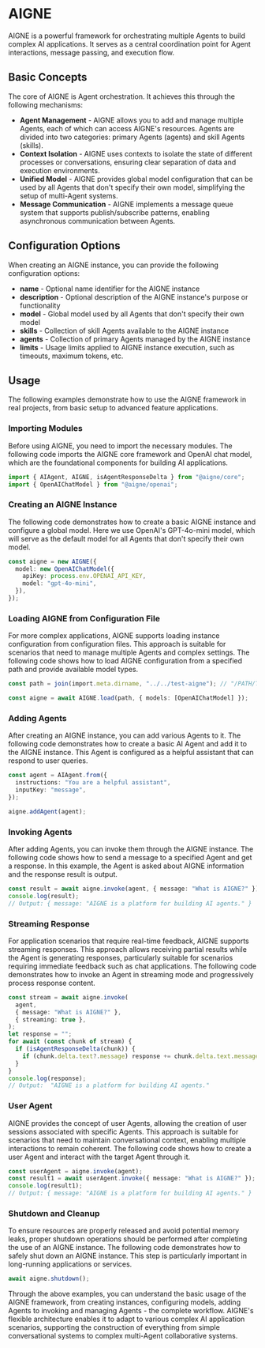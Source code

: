 # AIGNE

AIGNE is a powerful framework for orchestrating multiple Agents to build complex AI applications. It serves as a central coordination point for Agent interactions, message passing, and execution flow.

## Basic Concepts

The core of AIGNE is Agent orchestration. It achieves this through the following mechanisms:

* **Agent Management** - AIGNE allows you to add and manage multiple Agents, each of which can access AIGNE's resources. Agents are divided into two categories: primary Agents (agents) and skill Agents (skills).
* **Context Isolation** - AIGNE uses contexts to isolate the state of different processes or conversations, ensuring clear separation of data and execution environments.
* **Unified Model** - AIGNE provides global model configuration that can be used by all Agents that don't specify their own model, simplifying the setup of multi-Agent systems.
* **Message Communication** - AIGNE implements a message queue system that supports publish/subscribe patterns, enabling asynchronous communication between Agents.

## Configuration Options

When creating an AIGNE instance, you can provide the following configuration options:

* **name** - Optional name identifier for the AIGNE instance
* **description** - Optional description of the AIGNE instance's purpose or functionality
* **model** - Global model used by all Agents that don't specify their own model
* **skills** - Collection of skill Agents available to the AIGNE instance
* **agents** - Collection of primary Agents managed by the AIGNE instance
* **limits** - Usage limits applied to AIGNE instance execution, such as timeouts, maximum tokens, etc.

## Usage

The following examples demonstrate how to use the AIGNE framework in real projects, from basic setup to advanced feature applications.

### Importing Modules

Before using AIGNE, you need to import the necessary modules. The following code imports the AIGNE core framework and OpenAI chat model, which are the foundational components for building AI applications.

```ts file="../../docs-examples/test/concepts/aigne.test.ts" region="example-aigne-basic" only_imports
import { AIAgent, AIGNE, isAgentResponseDelta } from "@aigne/core";
import { OpenAIChatModel } from "@aigne/openai";
```

### Creating an AIGNE Instance

The following code demonstrates how to create a basic AIGNE instance and configure a global model. Here we use OpenAI's GPT-4o-mini model, which will serve as the default model for all Agents that don't specify their own model.

```ts file="../../docs-examples/test/concepts/aigne.test.ts" region="example-aigne-basic-create-aigne" exclude_imports
const aigne = new AIGNE({
  model: new OpenAIChatModel({
    apiKey: process.env.OPENAI_API_KEY,
    model: "gpt-4o-mini",
  }),
});
```

### Loading AIGNE from Configuration File

For more complex applications, AIGNE supports loading instance configuration from configuration files. This approach is suitable for scenarios that need to manage multiple Agents and complex settings. The following code shows how to load AIGNE configuration from a specified path and provide available model types.

```ts file="../../docs-examples/test/concepts/aigne.test.ts" region="example-aigne-load" exclude_imports
const path = join(import.meta.dirname, "../../test-aigne"); // "/PATH/TO/AIGNE_PROJECT";

const aigne = await AIGNE.load(path, { models: [OpenAIChatModel] });
```

### Adding Agents

After creating an AIGNE instance, you can add various Agents to it. The following code demonstrates how to create a basic AI Agent and add it to the AIGNE instance. This Agent is configured as a helpful assistant that can respond to user queries.

```ts file="../../docs-examples/test/concepts/aigne.test.ts" region="example-aigne-basic-add-agent" exclude_imports
const agent = AIAgent.from({
  instructions: "You are a helpful assistant",
  inputKey: "message",
});

aigne.addAgent(agent);
```

### Invoking Agents

After adding Agents, you can invoke them through the AIGNE instance. The following code shows how to send a message to a specified Agent and get a response. In this example, the Agent is asked about AIGNE information and the response result is output.

```ts file="../../docs-examples/test/concepts/aigne.test.ts" region="example-aigne-basic-invoke-agent" exclude_imports
const result = await aigne.invoke(agent, { message: "What is AIGNE?" });
console.log(result);
// Output: { message: "AIGNE is a platform for building AI agents." }
```

### Streaming Response

For application scenarios that require real-time feedback, AIGNE supports streaming responses. This approach allows receiving partial results while the Agent is generating responses, particularly suitable for scenarios requiring immediate feedback such as chat applications. The following code demonstrates how to invoke an Agent in streaming mode and progressively process response content.

```ts file="../../docs-examples/test/concepts/aigne.test.ts" region="example-aigne-basic-invoke-agent-streaming" exclude_imports
const stream = await aigne.invoke(
  agent,
  { message: "What is AIGNE?" },
  { streaming: true },
);
let response = "";
for await (const chunk of stream) {
  if (isAgentResponseDelta(chunk)) {
    if (chunk.delta.text?.message) response += chunk.delta.text.message;
  }
}
console.log(response);
// Output:  "AIGNE is a platform for building AI agents."
```

### User Agent

AIGNE provides the concept of user Agents, allowing the creation of user sessions associated with specific Agents. This approach is suitable for scenarios that need to maintain conversational context, enabling multiple interactions to remain coherent. The following code shows how to create a user Agent and interact with the target Agent through it.

```ts file="../../docs-examples/test/concepts/aigne.test.ts" region="example-aigne-basic-invoke-agent-user-agent" exclude_imports
const userAgent = aigne.invoke(agent);
const result1 = await userAgent.invoke({ message: "What is AIGNE?" });
console.log(result1);
// Output: { message: "AIGNE is a platform for building AI agents." }
```

### Shutdown and Cleanup

To ensure resources are properly released and avoid potential memory leaks, proper shutdown operations should be performed after completing the use of an AIGNE instance. The following code demonstrates how to safely shut down an AIGNE instance. This step is particularly important in long-running applications or services.

```ts file="../../docs-examples/test/concepts/aigne.test.ts" region="example-aigne-basic-shutdown" exclude_imports
await aigne.shutdown();
```

Through the above examples, you can understand the basic usage of the AIGNE framework, from creating instances, configuring models, adding Agents to invoking and managing Agents - the complete workflow. AIGNE's flexible architecture enables it to adapt to various complex AI application scenarios, supporting the construction of everything from simple conversational systems to complex multi-Agent collaborative systems.
